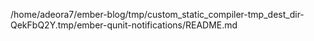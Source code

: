 /home/adeora7/ember-blog/tmp/custom_static_compiler-tmp_dest_dir-QekFbQ2Y.tmp/ember-qunit-notifications/README.md